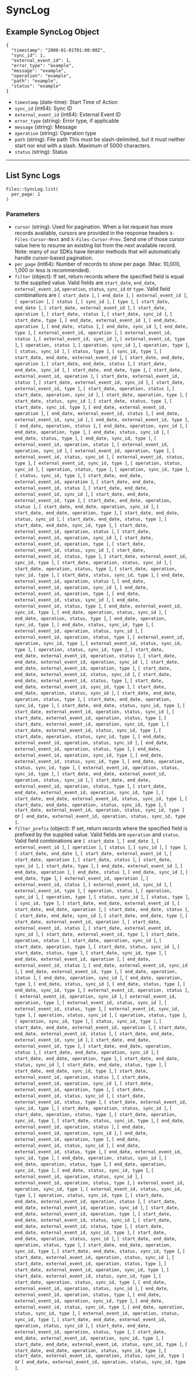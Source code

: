 # SyncLog

## Example SyncLog Object

```
{
  "timestamp": "2000-01-01T01:00:00Z",
  "sync_id": 1,
  "external_event_id": 1,
  "error_type": "example",
  "message": "example",
  "operation": "example",
  "path": "example",
  "status": "example"
}
```

* `timestamp` (date-time): Start Time of Action
* `sync_id` (int64): Sync ID
* `external_event_id` (int64): External Event ID
* `error_type` (string): Error type, if applicable
* `message` (string): Message
* `operation` (string): Operation type
* `path` (string): File path This must be slash-delimited, but it must neither start nor end with a slash. Maximum of 5000 characters.
* `status` (string): Status


---

## List Sync Logs

```
Files::SyncLog.list(
  per_page: 1
)
```

### Parameters

* `cursor` (string): Used for pagination.  When a list request has more records available, cursors are provided in the response headers `X-Files-Cursor-Next` and `X-Files-Cursor-Prev`.  Send one of those cursor value here to resume an existing list from the next available record.  Note: many of our SDKs have iterator methods that will automatically handle cursor-based pagination.
* `per_page` (int64): Number of records to show per page.  (Max: 10,000, 1,000 or less is recommended).
* `filter` (object): If set, return records where the specified field is equal to the supplied value. Valid fields are `start_date`, `end_date`, `external_event_id`, `operation`, `status`, `sync_id` or `type`. Valid field combinations are `[ start_date ]`, `[ end_date ]`, `[ external_event_id ]`, `[ operation ]`, `[ status ]`, `[ sync_id ]`, `[ type ]`, `[ start_date, end_date ]`, `[ start_date, external_event_id ]`, `[ start_date, operation ]`, `[ start_date, status ]`, `[ start_date, sync_id ]`, `[ start_date, type ]`, `[ end_date, external_event_id ]`, `[ end_date, operation ]`, `[ end_date, status ]`, `[ end_date, sync_id ]`, `[ end_date, type ]`, `[ external_event_id, operation ]`, `[ external_event_id, status ]`, `[ external_event_id, sync_id ]`, `[ external_event_id, type ]`, `[ operation, status ]`, `[ operation, sync_id ]`, `[ operation, type ]`, `[ status, sync_id ]`, `[ status, type ]`, `[ sync_id, type ]`, `[ start_date, end_date, external_event_id ]`, `[ start_date, end_date, operation ]`, `[ start_date, end_date, status ]`, `[ start_date, end_date, sync_id ]`, `[ start_date, end_date, type ]`, `[ start_date, external_event_id, operation ]`, `[ start_date, external_event_id, status ]`, `[ start_date, external_event_id, sync_id ]`, `[ start_date, external_event_id, type ]`, `[ start_date, operation, status ]`, `[ start_date, operation, sync_id ]`, `[ start_date, operation, type ]`, `[ start_date, status, sync_id ]`, `[ start_date, status, type ]`, `[ start_date, sync_id, type ]`, `[ end_date, external_event_id, operation ]`, `[ end_date, external_event_id, status ]`, `[ end_date, external_event_id, sync_id ]`, `[ end_date, external_event_id, type ]`, `[ end_date, operation, status ]`, `[ end_date, operation, sync_id ]`, `[ end_date, operation, type ]`, `[ end_date, status, sync_id ]`, `[ end_date, status, type ]`, `[ end_date, sync_id, type ]`, `[ external_event_id, operation, status ]`, `[ external_event_id, operation, sync_id ]`, `[ external_event_id, operation, type ]`, `[ external_event_id, status, sync_id ]`, `[ external_event_id, status, type ]`, `[ external_event_id, sync_id, type ]`, `[ operation, status, sync_id ]`, `[ operation, status, type ]`, `[ operation, sync_id, type ]`, `[ status, sync_id, type ]`, `[ start_date, end_date, external_event_id, operation ]`, `[ start_date, end_date, external_event_id, status ]`, `[ start_date, end_date, external_event_id, sync_id ]`, `[ start_date, end_date, external_event_id, type ]`, `[ start_date, end_date, operation, status ]`, `[ start_date, end_date, operation, sync_id ]`, `[ start_date, end_date, operation, type ]`, `[ start_date, end_date, status, sync_id ]`, `[ start_date, end_date, status, type ]`, `[ start_date, end_date, sync_id, type ]`, `[ start_date, external_event_id, operation, status ]`, `[ start_date, external_event_id, operation, sync_id ]`, `[ start_date, external_event_id, operation, type ]`, `[ start_date, external_event_id, status, sync_id ]`, `[ start_date, external_event_id, status, type ]`, `[ start_date, external_event_id, sync_id, type ]`, `[ start_date, operation, status, sync_id ]`, `[ start_date, operation, status, type ]`, `[ start_date, operation, sync_id, type ]`, `[ start_date, status, sync_id, type ]`, `[ end_date, external_event_id, operation, status ]`, `[ end_date, external_event_id, operation, sync_id ]`, `[ end_date, external_event_id, operation, type ]`, `[ end_date, external_event_id, status, sync_id ]`, `[ end_date, external_event_id, status, type ]`, `[ end_date, external_event_id, sync_id, type ]`, `[ end_date, operation, status, sync_id ]`, `[ end_date, operation, status, type ]`, `[ end_date, operation, sync_id, type ]`, `[ end_date, status, sync_id, type ]`, `[ external_event_id, operation, status, sync_id ]`, `[ external_event_id, operation, status, type ]`, `[ external_event_id, operation, sync_id, type ]`, `[ external_event_id, status, sync_id, type ]`, `[ operation, status, sync_id, type ]`, `[ start_date, end_date, external_event_id, operation, status ]`, `[ start_date, end_date, external_event_id, operation, sync_id ]`, `[ start_date, end_date, external_event_id, operation, type ]`, `[ start_date, end_date, external_event_id, status, sync_id ]`, `[ start_date, end_date, external_event_id, status, type ]`, `[ start_date, end_date, external_event_id, sync_id, type ]`, `[ start_date, end_date, operation, status, sync_id ]`, `[ start_date, end_date, operation, status, type ]`, `[ start_date, end_date, operation, sync_id, type ]`, `[ start_date, end_date, status, sync_id, type ]`, `[ start_date, external_event_id, operation, status, sync_id ]`, `[ start_date, external_event_id, operation, status, type ]`, `[ start_date, external_event_id, operation, sync_id, type ]`, `[ start_date, external_event_id, status, sync_id, type ]`, `[ start_date, operation, status, sync_id, type ]`, `[ end_date, external_event_id, operation, status, sync_id ]`, `[ end_date, external_event_id, operation, status, type ]`, `[ end_date, external_event_id, operation, sync_id, type ]`, `[ end_date, external_event_id, status, sync_id, type ]`, `[ end_date, operation, status, sync_id, type ]`, `[ external_event_id, operation, status, sync_id, type ]`, `[ start_date, end_date, external_event_id, operation, status, sync_id ]`, `[ start_date, end_date, external_event_id, operation, status, type ]`, `[ start_date, end_date, external_event_id, operation, sync_id, type ]`, `[ start_date, end_date, external_event_id, status, sync_id, type ]`, `[ start_date, end_date, operation, status, sync_id, type ]`, `[ start_date, external_event_id, operation, status, sync_id, type ]` or `[ end_date, external_event_id, operation, status, sync_id, type ]`.
* `filter_prefix` (object): If set, return records where the specified field is prefixed by the supplied value. Valid fields are `operation` and `status`. Valid field combinations are `[ start_date ]`, `[ end_date ]`, `[ external_event_id ]`, `[ operation ]`, `[ status ]`, `[ sync_id ]`, `[ type ]`, `[ start_date, end_date ]`, `[ start_date, external_event_id ]`, `[ start_date, operation ]`, `[ start_date, status ]`, `[ start_date, sync_id ]`, `[ start_date, type ]`, `[ end_date, external_event_id ]`, `[ end_date, operation ]`, `[ end_date, status ]`, `[ end_date, sync_id ]`, `[ end_date, type ]`, `[ external_event_id, operation ]`, `[ external_event_id, status ]`, `[ external_event_id, sync_id ]`, `[ external_event_id, type ]`, `[ operation, status ]`, `[ operation, sync_id ]`, `[ operation, type ]`, `[ status, sync_id ]`, `[ status, type ]`, `[ sync_id, type ]`, `[ start_date, end_date, external_event_id ]`, `[ start_date, end_date, operation ]`, `[ start_date, end_date, status ]`, `[ start_date, end_date, sync_id ]`, `[ start_date, end_date, type ]`, `[ start_date, external_event_id, operation ]`, `[ start_date, external_event_id, status ]`, `[ start_date, external_event_id, sync_id ]`, `[ start_date, external_event_id, type ]`, `[ start_date, operation, status ]`, `[ start_date, operation, sync_id ]`, `[ start_date, operation, type ]`, `[ start_date, status, sync_id ]`, `[ start_date, status, type ]`, `[ start_date, sync_id, type ]`, `[ end_date, external_event_id, operation ]`, `[ end_date, external_event_id, status ]`, `[ end_date, external_event_id, sync_id ]`, `[ end_date, external_event_id, type ]`, `[ end_date, operation, status ]`, `[ end_date, operation, sync_id ]`, `[ end_date, operation, type ]`, `[ end_date, status, sync_id ]`, `[ end_date, status, type ]`, `[ end_date, sync_id, type ]`, `[ external_event_id, operation, status ]`, `[ external_event_id, operation, sync_id ]`, `[ external_event_id, operation, type ]`, `[ external_event_id, status, sync_id ]`, `[ external_event_id, status, type ]`, `[ external_event_id, sync_id, type ]`, `[ operation, status, sync_id ]`, `[ operation, status, type ]`, `[ operation, sync_id, type ]`, `[ status, sync_id, type ]`, `[ start_date, end_date, external_event_id, operation ]`, `[ start_date, end_date, external_event_id, status ]`, `[ start_date, end_date, external_event_id, sync_id ]`, `[ start_date, end_date, external_event_id, type ]`, `[ start_date, end_date, operation, status ]`, `[ start_date, end_date, operation, sync_id ]`, `[ start_date, end_date, operation, type ]`, `[ start_date, end_date, status, sync_id ]`, `[ start_date, end_date, status, type ]`, `[ start_date, end_date, sync_id, type ]`, `[ start_date, external_event_id, operation, status ]`, `[ start_date, external_event_id, operation, sync_id ]`, `[ start_date, external_event_id, operation, type ]`, `[ start_date, external_event_id, status, sync_id ]`, `[ start_date, external_event_id, status, type ]`, `[ start_date, external_event_id, sync_id, type ]`, `[ start_date, operation, status, sync_id ]`, `[ start_date, operation, status, type ]`, `[ start_date, operation, sync_id, type ]`, `[ start_date, status, sync_id, type ]`, `[ end_date, external_event_id, operation, status ]`, `[ end_date, external_event_id, operation, sync_id ]`, `[ end_date, external_event_id, operation, type ]`, `[ end_date, external_event_id, status, sync_id ]`, `[ end_date, external_event_id, status, type ]`, `[ end_date, external_event_id, sync_id, type ]`, `[ end_date, operation, status, sync_id ]`, `[ end_date, operation, status, type ]`, `[ end_date, operation, sync_id, type ]`, `[ end_date, status, sync_id, type ]`, `[ external_event_id, operation, status, sync_id ]`, `[ external_event_id, operation, status, type ]`, `[ external_event_id, operation, sync_id, type ]`, `[ external_event_id, status, sync_id, type ]`, `[ operation, status, sync_id, type ]`, `[ start_date, end_date, external_event_id, operation, status ]`, `[ start_date, end_date, external_event_id, operation, sync_id ]`, `[ start_date, end_date, external_event_id, operation, type ]`, `[ start_date, end_date, external_event_id, status, sync_id ]`, `[ start_date, end_date, external_event_id, status, type ]`, `[ start_date, end_date, external_event_id, sync_id, type ]`, `[ start_date, end_date, operation, status, sync_id ]`, `[ start_date, end_date, operation, status, type ]`, `[ start_date, end_date, operation, sync_id, type ]`, `[ start_date, end_date, status, sync_id, type ]`, `[ start_date, external_event_id, operation, status, sync_id ]`, `[ start_date, external_event_id, operation, status, type ]`, `[ start_date, external_event_id, operation, sync_id, type ]`, `[ start_date, external_event_id, status, sync_id, type ]`, `[ start_date, operation, status, sync_id, type ]`, `[ end_date, external_event_id, operation, status, sync_id ]`, `[ end_date, external_event_id, operation, status, type ]`, `[ end_date, external_event_id, operation, sync_id, type ]`, `[ end_date, external_event_id, status, sync_id, type ]`, `[ end_date, operation, status, sync_id, type ]`, `[ external_event_id, operation, status, sync_id, type ]`, `[ start_date, end_date, external_event_id, operation, status, sync_id ]`, `[ start_date, end_date, external_event_id, operation, status, type ]`, `[ start_date, end_date, external_event_id, operation, sync_id, type ]`, `[ start_date, end_date, external_event_id, status, sync_id, type ]`, `[ start_date, end_date, operation, status, sync_id, type ]`, `[ start_date, external_event_id, operation, status, sync_id, type ]` or `[ end_date, external_event_id, operation, status, sync_id, type ]`.
